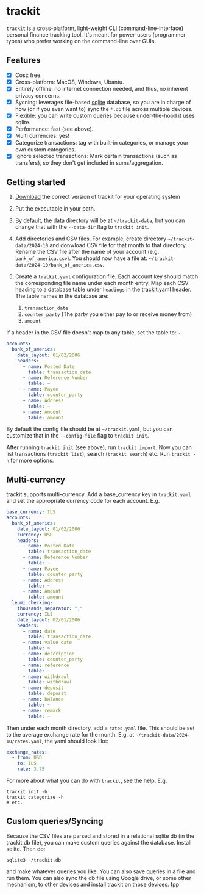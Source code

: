 # trackit
`trackit` is a cross-platform, light-weight CLI (command-line-interface) personal finance tracking tool. It's
meant for power-users (programmer types) who prefer working on the command-line over GUIs.

## Features
- [x] Cost: free.
- [x] Cross-platform: MacOS, Windows, Ubantu.
- [x] Entirely offline: no internet connection needed, and thus, no inherent privacy concerns.
- [x] Sycning: leverages file-based [sqlite](https://sqlite.org/) database, so you are in charge of how
   (or if you even want to) sync the `*.db` file across multiple devices.
- [x] Flexible: you can write custom queries because under-the-hood it uses sqlite.
- [x] Performance: fast (see above).
- [x] Multi currencies: yes!
- [x] Categorize transactions: tag with built-in categories, or manage your own custom categories.
- [x] Ignore selected transactions: Mark certain transactions (such as transfers), so they don't get included in
      sums/aggregation.

## Getting started
1. [Download](https://github.com/kahunacohen/trackit/releases/) the correct version of trackit for your operating system
1. Put the executable in your path.
1. By default, the data directory will be at `~/trackit-data`, but you can change that with the `--data-dir` flag to
   `trackit init`.
1. Add directories and CSV files. For example, create directory `~/trackit-data/2024-10` and donwload CSV file for
   that month to that directory. Rename the CSV file after the name of your account (e.g. `bank_of_america.csv`). You should now have a file at: `~/trackit-data/2024-10/bank_of_america.csv`.
1. Create a `trackit.yaml` configuration file. Each account key should match the corresponding file name under each
   month entry. Map each CSV heading to a database table  under `headings` in the trackit.yaml header. The table names
   in the database are:

   1. `transaction_date`
   1. `counter_party` (The party you either pay to or receive money from)
   1. `amount`

If a header in the CSV file doesn't map to any table, set the table to: `~`.

```yaml
accounts:
  bank_of_america:
    date_layout: 01/02/2006
    headers:
      - name: Posted Date
        table: transaction_date
      - name: Reference Number
        table: ~
      - name: Payee
        table: counter_party
      - name: Address
        table: ~
      - name: Amount
        table: amount
```

By default the config file should be at `~/trackit.yaml`, but you can customize that in the `--config-file` flag
to `trackit init`.

After running `trackit init` (see above), run `trackit import`. Now you can list transactions (`trackit list`), search (`trackit search`)
etc. Run `trackit -h` for more options.

## Multi-currency
trackit supports multi-currency. Add a base_currency key in `trackit.yaml` and set the appropriate currency code
for each account. E.g.

```yaml
base_currency: ILS
accounts:
  bank_of_america:
    date_layout: 01/02/2006
    currency: USD
    headers:
      - name: Posted Date
        table: transaction_date
      - name: Reference Number
        table: ~
      - name: Payee
        table: counter_party
      - name: Address
        table: ~
      - name: Amount
        table: amount
  leumi_checking:
    thousands_separator: ","
    currency: ILS
    date_layout: 02/01/2006
    headers:
      - name: date
        table: transaction_date
      - name: value date
        table: ~
      - name: description
        table: counter_party
      - name: reference
        table: ~
      - name: withdrawl
        table: withdrawl
      - name: deposit
        table: deposit
      - name: balance
        table: ~
      - name: remark
        table: ~
```

Then under each month directory, add a `rates.yaml` file. This should be set to the average exchange rate for
the month. E.g. at `~/trackit-data/2024-10/rates.yaml`, the yaml should look like:

```yaml
exchange_rates:
  - from: USD
    to: ILS
    rate: 3.75
```

For more about what you can do with `trackit`, see the help. E.g.

```
trackit init -h
trackit categorize -h
# etc.
```

## Custom queries/Syncing
Because the CSV files are parsed and stored in a relational sqlite db (in the trackit.db file), you can make custom
queries against the database. Install sqlite. Then do:

```
sqlite3 ~/trackit.db
```

and make whatever queries you like. You can also save queries in a file and run them. You can also
sync the db file using Google drive, or some other mechanism, to other devices and install trackit on those devices.
fpp

